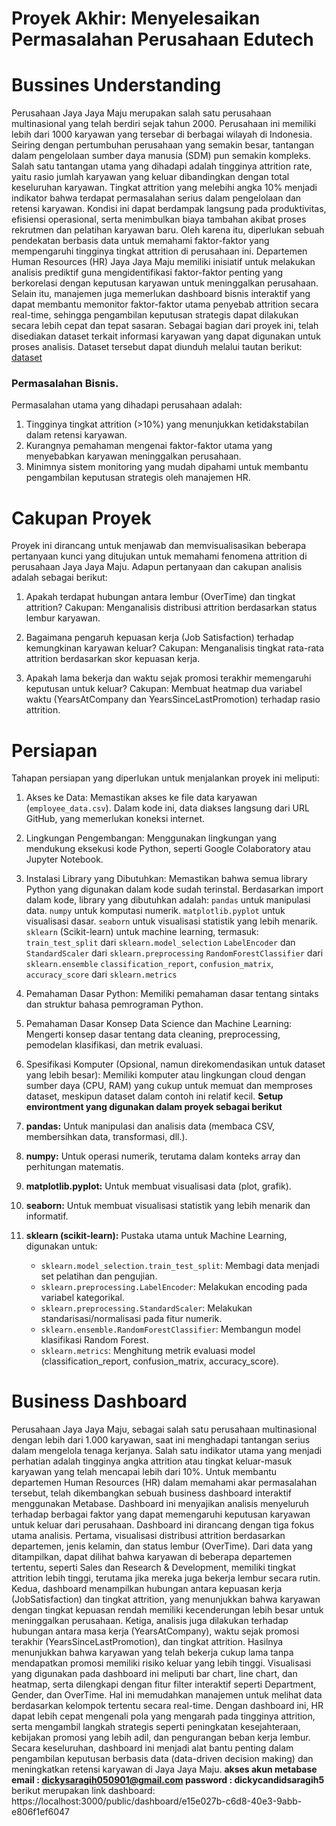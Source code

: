 # Proyek Akhir: Menyelesaikan Permasalahan Perusahaan Edutech

# **Bussines Understanding**
Perusahaan Jaya Jaya Maju merupakan salah satu perusahaan multinasional yang telah berdiri sejak tahun 2000. Perusahaan ini memiliki lebih dari 1000 karyawan yang tersebar di berbagai wilayah di Indonesia. Seiring dengan pertumbuhan perusahaan yang semakin besar, tantangan dalam pengelolaan sumber daya manusia (SDM) pun semakin kompleks. Salah satu tantangan utama yang dihadapi adalah tingginya attrition rate, yaitu rasio jumlah karyawan yang keluar dibandingkan dengan total keseluruhan karyawan.
Tingkat attrition yang melebihi angka 10% menjadi indikator bahwa terdapat permasalahan serius dalam pengelolaan dan retensi karyawan. Kondisi ini dapat berdampak langsung pada produktivitas, efisiensi operasional, serta menimbulkan biaya tambahan akibat proses rekrutmen dan pelatihan karyawan baru. Oleh karena itu, diperlukan sebuah pendekatan berbasis data untuk memahami faktor-faktor yang mempengaruhi tingginya tingkat attrition di perusahaan ini.
Departemen Human Resources (HR) Jaya Jaya Maju memiliki inisiatif untuk melakukan analisis prediktif guna mengidentifikasi faktor-faktor penting yang berkorelasi dengan keputusan karyawan untuk meninggalkan perusahaan. Selain itu, manajemen juga memerlukan dashboard bisnis interaktif yang dapat membantu memonitor faktor-faktor utama penyebab attrition secara real-time, sehingga pengambilan keputusan strategis dapat dilakukan secara lebih cepat dan tepat sasaran.
Sebagai bagian dari proyek ini, telah disediakan dataset terkait informasi karyawan yang dapat digunakan untuk proses analisis. Dataset tersebut dapat diunduh melalui tautan berikut: [dataset](https://github.com/dicodingacademy/dicoding_dataset/blob/main/employee/employee_data.csv)

### Permasalahan Bisnis.

Permasalahan utama yang dihadapi perusahaan adalah:
1. Tingginya tingkat attrition (>10%) yang menunjukkan ketidakstabilan dalam retensi karyawan.
2. Kurangnya pemahaman mengenai faktor-faktor utama yang menyebabkan karyawan meninggalkan perusahaan.
3. Minimnya sistem monitoring yang mudah dipahami untuk membantu pengambilan keputusan strategis oleh manajemen HR.

# **Cakupan Proyek**
Proyek ini dirancang untuk menjawab dan memvisualisasikan beberapa pertanyaan kunci yang ditujukan untuk memahami fenomena attrition di perusahaan Jaya Jaya Maju. Adapun pertanyaan dan cakupan analisis adalah sebagai berikut:
1. Apakah terdapat hubungan antara lembur (OverTime) dan tingkat attrition?
Cakupan: Menganalisis distribusi attrition berdasarkan status lembur karyawan.

2. Bagaimana pengaruh kepuasan kerja (Job Satisfaction) terhadap kemungkinan karyawan keluar?
Cakupan: Menganalisis tingkat rata-rata attrition berdasarkan skor kepuasan kerja.

3. Apakah lama bekerja dan waktu sejak promosi terakhir memengaruhi keputusan untuk keluar?
Cakupan: Membuat heatmap dua variabel waktu (YearsAtCompany dan YearsSinceLastPromotion) terhadap rasio attrition.

# **Persiapan**
Tahapan persiapan yang diperlukan untuk menjalankan proyek ini meliputi:
1. Akses ke Data: Memastikan akses ke file data karyawan (`employee_data.csv`). Dalam kode ini, data diakses langsung dari URL GitHub, yang memerlukan koneksi internet.
2. Lingkungan Pengembangan: Menggunakan lingkungan yang mendukung eksekusi kode Python, seperti Google Colaboratory atau Jupyter Notebook.
3. Instalasi Library yang Dibutuhkan: Memastikan bahwa semua library Python yang digunakan dalam kode sudah terinstal. Berdasarkan import dalam kode, library yang dibutuhkan adalah:
   `pandas` untuk manipulasi data.
   `numpy` untuk komputasi numerik.
    `matplotlib.pyplot` untuk visualisasi dasar.
   `seaborn` untuk visualisasi statistik yang lebih menarik.
   `sklearn` (Scikit-learn) untuk machine learning, termasuk:\
   `train_test_split` dari `sklearn.model_selection`
   `LabelEncoder` dan `StandardScaler` dari `sklearn.preprocessing`
   `RandomForestClassifier` dari `sklearn.ensemble`
   `classification_report`, `confusion_matrix`, `accuracy_score` dari `sklearn.metrics`
4. Pemahaman Dasar Python: Memiliki pemahaman dasar tentang sintaks dan struktur bahasa pemrograman Python.
5. Pemahaman Dasar Konsep Data Science dan Machine Learning: Mengerti konsep dasar tentang data cleaning, preprocessing, pemodelan klasifikasi, dan metrik evaluasi.
6. Spesifikasi Komputer (Opsional, namun direkomendasikan untuk dataset yang lebih besar): Memiliki komputer atau lingkungan cloud dengan sumber daya (CPU, RAM) yang cukup untuk memuat dan memproses dataset, meskipun dataset dalam contoh ini relatif kecil.
**Setup environtment yang digunakan dalam proyek sebagai berikut**

1.  **pandas:** Untuk manipulasi dan analisis data (membaca CSV, membersihkan data, transformasi, dll.).
2.  **numpy:** Untuk operasi numerik, terutama dalam konteks array dan perhitungan matematis.
3.  **matplotlib.pyplot:** Untuk membuat visualisasi data (plot, grafik).
4.  **seaborn:** Untuk membuat visualisasi statistik yang lebih menarik dan informatif.
5.  **sklearn (scikit-learn):** Pustaka utama untuk Machine Learning, digunakan untuk:
    *   `sklearn.model_selection.train_test_split`: Membagi data menjadi set pelatihan dan pengujian.
    *   `sklearn.preprocessing.LabelEncoder`: Melakukan encoding pada variabel kategorikal.
    *   `sklearn.preprocessing.StandardScaler`: Melakukan standarisasi/normalisasi pada fitur numerik.
    *   `sklearn.ensemble.RandomForestClassifier`: Membangun model klasifikasi Random Forest.
    *   `sklearn.metrics`: Menghitung metrik evaluasi model (classification_report, confusion_matrix, accuracy_score).
      
# Business Dashboard
Perusahaan Jaya Jaya Maju, sebagai salah satu perusahaan multinasional dengan lebih dari 1.000 karyawan, saat ini menghadapi tantangan serius dalam mengelola tenaga kerjanya. Salah satu indikator utama yang menjadi perhatian adalah tingginya angka attrition atau tingkat keluar-masuk karyawan yang telah mencapai lebih dari 10%. Untuk membantu departemen Human Resources (HR) dalam memahami akar permasalahan tersebut, telah dikembangkan sebuah business dashboard interaktif menggunakan Metabase. Dashboard ini menyajikan analisis menyeluruh terhadap berbagai faktor yang dapat memengaruhi keputusan karyawan untuk keluar dari perusahaan.
Dashboard ini dirancang dengan tiga fokus utama analisis. Pertama, visualisasi distribusi attrition berdasarkan departemen, jenis kelamin, dan status lembur (OverTime). Dari data yang ditampilkan, dapat dilihat bahwa karyawan di beberapa departemen tertentu, seperti Sales dan Research & Development, memiliki tingkat attrition lebih tinggi, terutama jika mereka juga bekerja lembur secara rutin. Kedua, dashboard menampilkan hubungan antara kepuasan kerja (JobSatisfaction) dan tingkat attrition, yang menunjukkan bahwa karyawan dengan tingkat kepuasan rendah memiliki kecenderungan lebih besar untuk meninggalkan perusahaan. Ketiga, analisis juga dilakukan terhadap hubungan antara masa kerja (YearsAtCompany), waktu sejak promosi terakhir (YearsSinceLastPromotion), dan tingkat attrition. Hasilnya menunjukkan bahwa karyawan yang telah bekerja cukup lama tanpa mendapatkan promosi memiliki risiko keluar yang lebih tinggi.
Visualisasi yang digunakan pada dashboard ini meliputi bar chart, line chart, dan heatmap, serta dilengkapi dengan fitur filter interaktif seperti Department, Gender, dan OverTime. Hal ini memudahkan manajemen untuk melihat data berdasarkan kelompok tertentu secara real-time. Dengan dashboard ini, HR dapat lebih cepat mengenali pola yang mengarah pada tingginya attrition, serta mengambil langkah strategis seperti peningkatan kesejahteraan, kebijakan promosi yang lebih adil, dan pengurangan beban kerja lembur. Secara keseluruhan, dashboard ini menjadi alat bantu penting dalam pengambilan keputusan berbasis data (data-driven decision making) dan meningkatkan retensi karyawan di Jaya Jaya Maju.
**akses akun metabase**
**email : dickysaragih050901@gmail.com
password : dickycandidsaragih5**
berikut merupakan link dashboard: https://localhost:3000/public/dashboard/e15e027b-c6d8-40e3-9abb-e806f1ef6047
